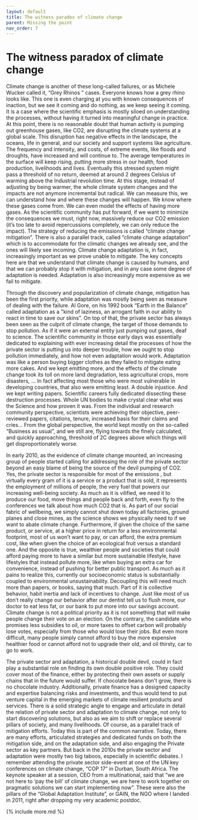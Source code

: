 ```yaml
---
layout: default
title: The witness paradox of climate change
parent: Missing the point
nav_order: 7
---
```


# The witness paradox of climate change

Climate change is another of these long-called failures, or as Michele Wucker called it, “Grey Rhinos ” cases. Everyone knows how a grey rhino looks like. This one is even charging at you with known consequences of inaction, but we see it coming and do nothing, as we keep seeing it coming. It is a case where the scientific emphasis is mostly siloed on understanding the processes, without having it turned into meaningful change in practice. At this point, there is no reasonable doubt that human activity is pumping out greenhouse gases, like CO2, are disrupting the climate systems at a global scale. This disruption has negative effects in the landscape, the oceans, life in general, and our society and support systems like agriculture. The frequency and intensity, and costs, of extreme events, like floods and droughts, have increased and will continue to. The average temperatures in the surface will keep rising, putting more stress in our health, food production, livelihoods and lives. Eventually this stressed system might pass a threshold of no return, deemed at around 2 degrees Celsius of warming above the Industrial revolution time. At this stage, instead of adjusting by being warmer, the whole climate system changes and the impacts are not anymore incremental but radical. We can measure this, we can understand how and where these changes will happen. We know where these gases come from. We can even model the effects of having more gases. As the scientific community has put forward, if we want to minimize the consequences we must, right now, massively reduce our CO2 emission (it’s too late to avoid repercussions completely, we can only reduce the impact).
The strategy of reducing the emissions is called “climate change mitigation”. There is also a parallel track, called “climate change adaptation” which is to accommodate for the climatic changes we already see, and the ones will likely see incoming. Climate change adaptation is, in fact, increasingly important as we prove unable to mitigate. The key concepts here are that we understand that climate change is caused by humans, and that we can probably stop it with mitigation, and in any case some degree of adaptation is needed. Adaptation is also increasingly more expensive as we fail to mitigate.

Through the discovery and popularization of climate change, mitigation has been the first priority, while adaptation was mostly being seen as measure of dealing with the failure. Al Gore, on his 1992 book “Earth in the Balance” called adaptation as a "kind of laziness, an arrogant faith in our ability to react in time to save our skins". On top of that, the private sector has always been seen as the culprit of climate change, the target of those demands to stop pollution. As if it were an external entity just pumping out gases, deaf to science. The scientific community in those early days was essentially dedicated to explaining with ever increasing detail the processes of how the private sector is putting us into deeper trouble, how we ought to stop pollution immediately, and how not even adaptation would work. Adaptation was like a person buying bigger clothes as they failed to mitigate eating more cakes. And we kept emitting more, and the effects of the climate change took its toll on more land degradation, less agricultural crops, more disasters, ... In fact affecting most those who were most vulnerable in developing countries, that also were emitting least. A double injustice. And we kept writing papers. Scientific careers fully dedicated dissecting these destruction processes. Whole UN bodies to make crystal clear what was the Science and how proven it was. From the individual and research community perspective, scientists were achieving their objective, peer-reviewed papers, citations, tenure, increased basis for their claims and cries... From the global perspective, the world kept mostly on the so-called “Business as usual”, and we still are, flying towards the finely calculated, and quickly approaching, threshold of 2C degrees above which things will get disproportionately worse.

In early 2010, as the evidence of climate change mounted, an increasing group of people started calling for addressing the role of the private sector beyond an easy blame of being the source of the devil pumping of CO2. Yes, the private sector is responsible for most of the emissions , but virtually every gram of it is a service or a product that is sold, it represents the employment of millions of people, the very fuel that powers our increasing well-being society. As much as it is vilified, we need it to produce our food, move things and people back and forth, even fly to the conferences we talk about how much CO2 that is. As part of our social fabric of wellbeing, we simply cannot shut down today all factories, ground planes and close mines, as the science shows we physically need to if we want to abate climate change. Furthermore, if given the choice of the same product, or service, at a higher price in return for a less environmental footprint, most of us won’t want to pay, or can afford, the extra premium cost, like when given the choice of an ecological fruit versus a standard one. And the opposite is true, wealthier people and societies that could afford paying more to have a similar but more sustainable lifestyle, have lifestyles that instead pollute more, like when buying an extra car for convenience, instead of pushing for better public transport.
As much as it pains to realize this, currently our socioeconomic status is substantially coupled to environmental unsustainability. Decoupling this will need much more than papers, or books, saying that much. Part of it is collective behavior, habit inertia and lack of incentives to change. Just like most of us don’t really change our behavior after our dentist tell us to flush more, our doctor to eat less fat, or our bank to put more into our savings account. Climate change is not a political priority as it is not something that will make people change their vote on an election. On the contrary, the candidate who promises less subsidies to oil, or more taxes to offset carbon will probably lose votes, especially from those who would lose their jobs. But even more difficult, many people simply cannot afford to buy the more expensive healthier food or cannot afford not to upgrade their old, and oil thirsty, car to go to work.

The private sector and adaptation, a historical double devil, could in fact play a substantial role on finding its own double positive role. They could cover most of the finance, either by protecting their own assets or supply chains that in the future would suffer. If chocolate beans don't grow, there is no chocolate industry. Additionally, private finance has a designed capacity and expertise balancing risks and investments, and thus would tend to put venture capital in the emerging markets of climate resilient products and services. There is a solid strategic angle to engage and articulate in detail the relation of private sector and adaptation to climate change, not only to start discovering solutions, but also as we aim to shift or replace several pillars of society, and many livelihoods. Of course, as a parallel track of mitigation efforts. Today this is part of the common narrative. Today, there are many efforts, articulated strategies and dedicated funds on both the mitigation side, and on the adaptation side, and also engaging the Private sector as key partners. But back in the 2010s the private sector and adaptation were mostly two big taboos, especially in scientific debates. I remember attending the private sector side-event at one of the UN key conferences on climate change, “COP 17” in Durban, South Africa. The keynote speaker at a session, CEO from a multinational, said that “we are not here to ‘pay the bill’ of climate change, we are here to work together on pragmatic solutions we can start implementing now”. These were also the pillars of the “Global Adaptation Institute”, or GAIN, the NGO where I landed in 2011, right after dropping my very academic postdoc.




{% include more.md %}
